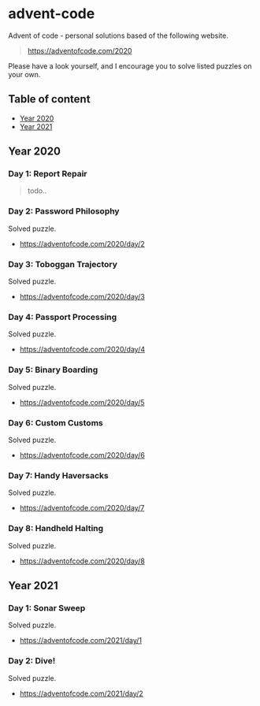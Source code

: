 # advent-code

Advent of code - personal solutions based of the following website.

> https://adventofcode.com/2020

Please have a look yourself, and I encourage you to solve listed puzzles on your own.

## Table of content

- [Year 2020](#year-2020)
- [Year 2021](#year-2021)

## Year 2020

### Day 1: Report Repair

> todo..

### Day 2: Password Philosophy

Solved puzzle.

- https://adventofcode.com/2020/day/2

### Day 3: Toboggan Trajectory

Solved puzzle.

- https://adventofcode.com/2020/day/3

### Day 4: Passport Processing

Solved puzzle.

- https://adventofcode.com/2020/day/4

### Day 5: Binary Boarding

Solved puzzle.

- https://adventofcode.com/2020/day/5

### Day 6: Custom Customs

Solved puzzle.

- https://adventofcode.com/2020/day/6

### Day 7: Handy Haversacks

Solved puzzle.

- https://adventofcode.com/2020/day/7

### Day 8: Handheld Halting

Solved puzzle.

- https://adventofcode.com/2020/day/8

## Year 2021

### Day 1: Sonar Sweep

Solved puzzle.

- https://adventofcode.com/2021/day/1

### Day 2: Dive!

Solved puzzle.

- https://adventofcode.com/2021/day/2
